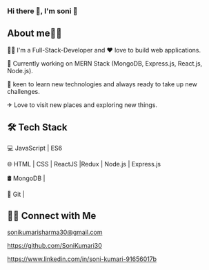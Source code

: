 ### Hi there 👋, I'm soni 👩
## About me👩‍💻
👩‍💻 I'm a Full-Stack-Developer and ❤ love to build web applications.

🔭 Currently working on MERN Stack (MongoDB, Express.js, React.js, Node.js).

🌱 keen to learn new technologies and always ready to take up new challenges.

✈ Love to visit new places and exploring new things.

## 🛠 Tech Stack

💻   JavaScript | ES6

🌐   HTML | CSS | ReactJS |Redux | Node.js | Express.js

🛢   MongoDB |

🔧   Git |

## 🤝🏻 Connect with Me

sonikumarisharma30@gmail.com  

https://github.com/SoniKumari30

https://www.linkedin.com/in/soni-kumari-91656017b








